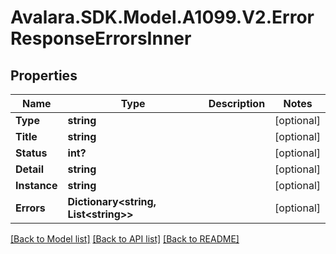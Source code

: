 # Avalara.SDK.Model.A1099.V2.ErrorResponseErrorsInner

## Properties

Name | Type | Description | Notes
------------ | ------------- | ------------- | -------------
**Type** | **string** |  | [optional] 
**Title** | **string** |  | [optional] 
**Status** | **int?** |  | [optional] 
**Detail** | **string** |  | [optional] 
**Instance** | **string** |  | [optional] 
**Errors** | **Dictionary&lt;string, List&lt;string&gt;&gt;** |  | [optional] 

[[Back to Model list]](../../../README.md#documentation-for-models) [[Back to API list]](../../../README.md#documentation-for-api-endpoints) [[Back to README]](../../../README.md)

